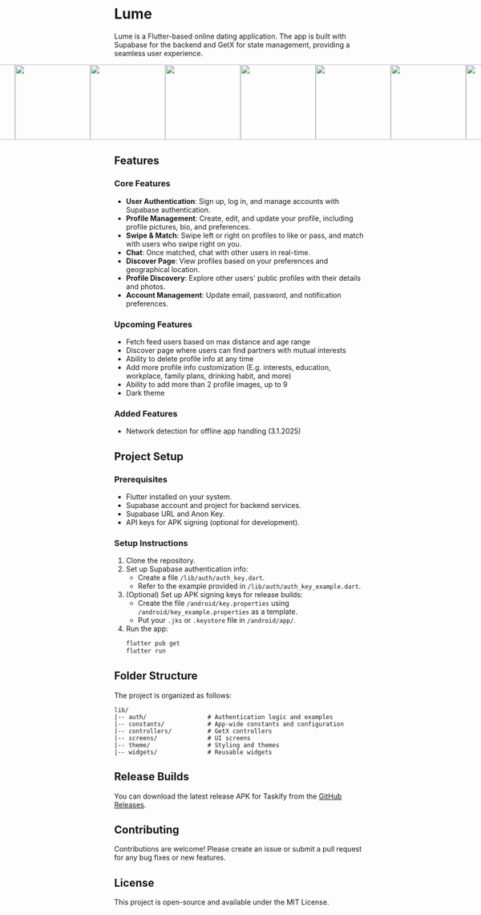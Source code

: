 # Lume 

Lume is a Flutter-based online dating application. The app is built with Supabase for the backend and GetX for state management, providing a seamless user experience.

<div style="display:flex;justify-content:center;flex-direction: row;flex-wrap: nowrap;">
  <img src="https://dl.dashnyam.com/lume_ss/1.webp" width="150" />
  <img src="https://dl.dashnyam.com/lume_ss/2.webp" width="150" />
  <img src="https://dl.dashnyam.com/lume_ss/3.webp" width="150" />
  <img src="https://dl.dashnyam.com/lume_ss/4.webp" width="150" />
  <img src="https://dl.dashnyam.com/lume_ss/5.webp" width="150" />
  <img src="https://dl.dashnyam.com/lume_ss/6.webp" width="150" />
  <img src="https://dl.dashnyam.com/lume_ss/7.webp" width="150" />
  <img src="https://dl.dashnyam.com/lume_ss/8.webp" width="150" />
  <img src="https://dl.dashnyam.com/lume_ss/9.webp" width="150" />
  <img src="https://dl.dashnyam.com/lume_ss/10.webp" width="150" />
</div>

## Features

### Core Features
- **User Authentication**: Sign up, log in, and manage accounts with Supabase authentication.
- **Profile Management**: Create, edit, and update your profile, including profile pictures, bio, and preferences.
- **Swipe & Match**: Swipe left or right on profiles to like or pass, and match with users who swipe right on you.
- **Chat**: Once matched, chat with other users in real-time.
- **Discover Page**: View profiles based on your preferences and geographical location.
- **Profile Discovery**: Explore other users' public profiles with their details and photos.
- **Account Management**: Update email, password, and notification preferences.

### Upcoming Features
- Fetch feed users based on max distance and age range
- Discover page where users can find partners with mutual interests
- Ability to delete profile info at any time
- Add more profile info customization (E.g. interests, education, workplace, family plans, drinking habit, and more)
- Ability to add more than 2 profile images, up to 9
- Dark theme

### Added Features
- Network detection for offline app handling (3.1.2025)


## Project Setup

### Prerequisites
- Flutter installed on your system.
- Supabase account and project for backend services.
- Supabase URL and Anon Key.
- API keys for APK signing (optional for development).

### Setup Instructions
1. Clone the repository.
2. Set up Supabase authentication info:
   - Create a file `/lib/auth/auth_key.dart`.
   - Refer to the example provided in `/lib/auth/auth_key_example.dart`.
3. (Optional) Set up APK signing keys for release builds:
   - Create the file `/android/key.properties` using `/android/key_example.properties` as a template.
   - Put your `.jks` or `.keystore` file in `/android/app/`.
4. Run the app:
   ```bash
   flutter pub get
   flutter run
   ```

## Folder Structure
The project is organized as follows:

```
lib/
|-- auth/                 # Authentication logic and examples
|-- constants/            # App-wide constants and configuration
|-- controllers/          # GetX controllers
|-- screens/              # UI screens
|-- theme/                # Styling and themes
|-- widgets/              # Reusable widgets
```

## Release Builds
You can download the latest release APK for Taskify from the [GitHub Releases](https://github.com/xicko/lume/releases).

## Contributing
Contributions are welcome! Please create an issue or submit a pull request for any bug fixes or new features.

## License
This project is open-source and available under the MIT License.
